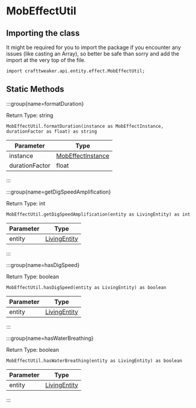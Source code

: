 # MobEffectUtil

## Importing the class

It might be required for you to import the package if you encounter any issues (like casting an Array), so better be safe than sorry and add the import at the very top of the file.
```zenscript
import crafttweaker.api.entity.effect.MobEffectUtil;
```


## Static Methods

:::group{name=formatDuration}

Return Type: string

```zenscript
MobEffectUtil.formatDuration(instance as MobEffectInstance, durationFactor as float) as string
```

|   Parameter    |                               Type                                |
|----------------|-------------------------------------------------------------------|
| instance       | [MobEffectInstance](/vanilla/api/entity/effect/MobEffectInstance) |
| durationFactor | float                                                             |


:::

:::group{name=getDigSpeedAmplification}

Return Type: int

```zenscript
MobEffectUtil.getDigSpeedAmplification(entity as LivingEntity) as int
```

| Parameter |                       Type                       |
|-----------|--------------------------------------------------|
| entity    | [LivingEntity](/vanilla/api/entity/LivingEntity) |


:::

:::group{name=hasDigSpeed}

Return Type: boolean

```zenscript
MobEffectUtil.hasDigSpeed(entity as LivingEntity) as boolean
```

| Parameter |                       Type                       |
|-----------|--------------------------------------------------|
| entity    | [LivingEntity](/vanilla/api/entity/LivingEntity) |


:::

:::group{name=hasWaterBreathing}

Return Type: boolean

```zenscript
MobEffectUtil.hasWaterBreathing(entity as LivingEntity) as boolean
```

| Parameter |                       Type                       |
|-----------|--------------------------------------------------|
| entity    | [LivingEntity](/vanilla/api/entity/LivingEntity) |


:::

